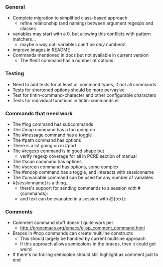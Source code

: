 ### General
 * Complete migration to simplified class-based approach
   * refine relationship (and naming) between argument regexps and classes
 * variables may start with a 0, but allowing this conflicts with pattern matchers...
   * maybe a way out: variables can't be _only_ numbers!
 * improve images in README
 * Commands mentioned in docs but not available in current version
   * The #edit command has a number of options

### Testing
 * Need to add tests for at least all command types, if not all commands
 * Tests for shortened options should be more pervasive
 * Test for tintin-command-character and other configurable characters
 * Tests for individual functions in tintin-commands.el

### Commands that need work
 * The #log command has subcommands
 * The #map command has a ton going on
 * The #message command has a toggle
 * The #path command has options
 * There is a lot going on in #port
 * The #regexp command is in good shape but
   * verify regexp coverage for all in PCRE section of manual
 * The #scan command has options
 * The #screen command has options, some complex
 * The #snoop command has a toggle, and interacts with sessionname
 * The #unvariable command can be used for any number of variables
 * #[sessionname] is a thing....
   * there's support for sending commands to a session with #<sesssionname> {commands}:
   * and text can be evauated in a session with @<sessionname>{text}:

### Comments
 * Comment command stuff doesn't quite work per
   * http://ergoemacs.org/emacs/elisp_comment_command.html
 * Braces in #nop commands can create multiline constructs
   * This should largely be handled by current multiline approach
   * If this approach allows semicolons in the braces, then it could get weird
 * If there's no trailing semicolon should still highlight as comment just to end
